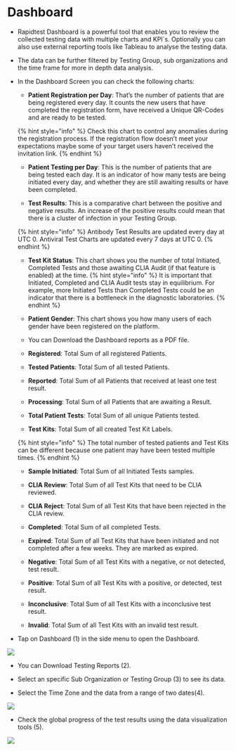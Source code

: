 # Dashboard

- Rapidtest Dashboard is a powerful tool that enables you to review the collected testing data with multiple charts and KPI´s. Optionally you can also use 
  external reporting tools like Tableau to analyse the testing data. 

- The data can be further filtered by Testing Group, sub organizations and the time frame for more in depth data analysis.

- In the Dashboard Screen you can check the following charts:
	
    - **Patient Registration per Day**: That’s the number of patients that are being registered every day. It counts the new users that have completed the 
      registration form, have received a Unique QR-Codes and are ready to be tested.

   	 {% hint style="info" %} Check this chart to control any anomalies during the registration process. If the registration flow doesn’t meet your expectations 
   	 maybe some of your target users haven’t received the invitation link. {% endhint %}

    - **Patient Testing per Day**: This is the number of patients that are being tested each day. It is an indicator of how many tests are being initiated every 
      day, and whether they are still awaiting results or have been completed.

    - **Test Results**: This is a comparative chart between the positive and negative results. An increase of the positive results could mean that there is a cluster of infection in your Testing Group. 
    
    {% hint style="info" %} Antibody Test Results are updated every day at UTC 0. Antiviral Test Charts are updated every 7 days at UTC 0. {% endhint %}
    
    - **Test Kit Status**: This chart shows you the number of total Initiated, Completed Tests and those awaiting CLIA Audit (if that feature is enabled) at the time. 
  	  {% hint style="info" %} It is important that Initiated, Completed and CLIA Audit tests stay in equilibrium. For example, more Initiated Tests than 
  	  Completed Tests could be an indicator that there is a bottleneck in the diagnostic laboratories. {% endhint %}

    - **Patient Gender**: This chart shows you how many users of each gender have been registered on the platform.

    - You can Download the Dashboard reports as a PDF file.
    
    - **Registered**: Total Sum of all registered Patients.

    - **Tested Patients**: Total Sum of all tested Patients.
    
    - **Reported**: Total Sum of all Patients that received at least one test result.
    
    - **Processing**: Total Sum of all Patients that are awaiting a Result.
    
    - **Total Patient Tests**: Total Sum of all unique Patients tested.
    
    - **Test Kits**: Total Sum of all created Test Kit Labels.
    
   	 {% hint style="info" %} The total number of tested patients and Test Kits can be different because one patient may have been tested multiple 
   	 times. {% endhint %}
    
    - **Sample Initiated**: Total Sum of all Initiated Tests samples.
    
    - **CLIA Review**: Total Sum of all Test Kits that need to be CLIA reviewed.
    
    - **CLIA Reject**: Total Sum of all Test Kits that have been rejected in the CLIA review.
    
    - **Completed**: Total Sum of all completed Tests.
    
    - **Expired**: Total Sum of all Test Kits that have been initiated and not completed after a few weeks. They are marked as expired.
    
    - **Negative**: Total Sum of all Test Kits with a negative, or not detected, test result.
    
    - **Positive**: Total Sum of all Test Kits with a positive, or detected, test result.
    
    - **Inconclusive**: Total Sum of all Test Kits with a inconclusive test result.
    
    - **Invalid**: Total Sum of all Test Kits with an invalid test result.

- Tap on Dashboard (1) in the side menu to open the Dashboard.

![](https://user-images.githubusercontent.com/105650529/170533701-e5334202-ad60-4e4b-9415-961826f4258d.jpg)

- You can Download Testing Reports (2).

- Select an specific Sub Organization or Testing Group (3) to see its data.

- Select the Time Zone and the data from a range of two dates(4). 

![](https://user-images.githubusercontent.com/105650529/170533713-d2d0426b-a0eb-49a6-8c08-01a706db3eaa.jpg)

- Check the global progress of the test results using the data visualization tools (5).

![](https://user-images.githubusercontent.com/105650529/170533728-dfd70eed-76ab-440b-acc5-91beccee27b9.jpg)



